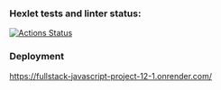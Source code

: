 ### Hexlet tests and linter status:
[![Actions Status](https://github.com/Tokimikichika/fullstack-javascript-project-12/actions/workflows/hexlet-check.yml/badge.svg)](https://github.com/Tokimikichika/fullstack-javascript-project-12/actions)

### Deployment
https://fullstack-javascript-project-12-1.onrender.com/
